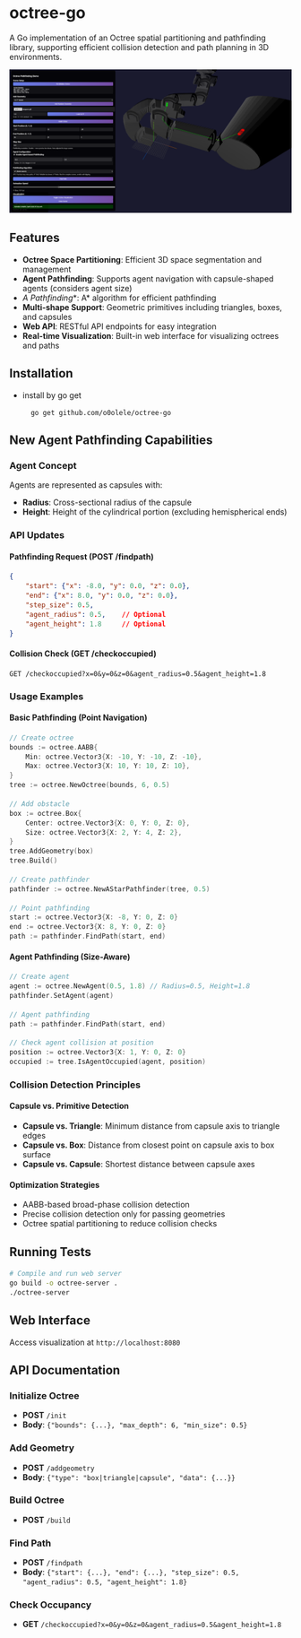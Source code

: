 # octree-go

A Go implementation of an Octree spatial partitioning and pathfinding library, supporting efficient collision detection and path planning in 3D environments.

![img](./img/example.png)

## Features

- **Octree Space Partitioning**: Efficient 3D space segmentation and management
- **Agent Pathfinding**: Supports agent navigation with capsule-shaped agents (considers agent size)
- **A* Pathfinding**: A* algorithm for efficient pathfinding
- **Multi-shape Support**: Geometric primitives including triangles, boxes, and capsules
- **Web API**: RESTful API endpoints for easy integration
- **Real-time Visualization**: Built-in web interface for visualizing octrees and paths

## Installation
- install by go get
  ~~~shell
    go get github.com/o0olele/octree-go
  ~~~


## New Agent Pathfinding Capabilities

### Agent Concept
Agents are represented as capsules with:
- **Radius**: Cross-sectional radius of the capsule
- **Height**: Height of the cylindrical portion (excluding hemispherical ends)

### API Updates

#### Pathfinding Request (POST /findpath)
```json
{
    "start": {"x": -8.0, "y": 0.0, "z": 0.0},
    "end": {"x": 8.0, "y": 0.0, "z": 0.0},
    "step_size": 0.5,
    "agent_radius": 0.5,    // Optional
    "agent_height": 1.8     // Optional
}
```

#### Collision Check (GET /checkoccupied)
```
GET /checkoccupied?x=0&y=0&z=0&agent_radius=0.5&agent_height=1.8
```

### Usage Examples

#### Basic Pathfinding (Point Navigation)
```go
// Create octree
bounds := octree.AABB{
    Min: octree.Vector3{X: -10, Y: -10, Z: -10},
    Max: octree.Vector3{X: 10, Y: 10, Z: 10},
}
tree := octree.NewOctree(bounds, 6, 0.5)

// Add obstacle
box := octree.Box{
    Center: octree.Vector3{X: 0, Y: 0, Z: 0},
    Size: octree.Vector3{X: 2, Y: 4, Z: 2},
}
tree.AddGeometry(box)
tree.Build()

// Create pathfinder
pathfinder := octree.NewAStarPathfinder(tree, 0.5)

// Point pathfinding
start := octree.Vector3{X: -8, Y: 0, Z: 0}
end := octree.Vector3{X: 8, Y: 0, Z: 0}
path := pathfinder.FindPath(start, end)
```

#### Agent Pathfinding (Size-Aware)
```go
// Create agent
agent := octree.NewAgent(0.5, 1.8) // Radius=0.5, Height=1.8
pathfinder.SetAgent(agent)

// Agent pathfinding
path := pathfinder.FindPath(start, end)

// Check agent collision at position
position := octree.Vector3{X: 1, Y: 0, Z: 0}
occupied := tree.IsAgentOccupied(agent, position)
```

### Collision Detection Principles

#### Capsule vs. Primitive Detection
- **Capsule vs. Triangle**: Minimum distance from capsule axis to triangle edges
- **Capsule vs. Box**: Distance from closest point on capsule axis to box surface
- **Capsule vs. Capsule**: Shortest distance between capsule axes

#### Optimization Strategies
- AABB-based broad-phase collision detection
- Precise collision detection only for passing geometries
- Octree spatial partitioning to reduce collision checks

## Running Tests

```bash
# Compile and run web server
go build -o octree-server .
./octree-server
```

## Web Interface
Access visualization at `http://localhost:8080`

## API Documentation

### Initialize Octree
- **POST** `/init`
- **Body**: `{"bounds": {...}, "max_depth": 6, "min_size": 0.5}`

### Add Geometry
- **POST** `/addgeometry`
- **Body**: `{"type": "box|triangle|capsule", "data": {...}}`

### Build Octree
- **POST** `/build`

### Find Path
- **POST** `/findpath`
- **Body**: `{"start": {...}, "end": {...}, "step_size": 0.5, "agent_radius": 0.5, "agent_height": 1.8}`

### Check Occupancy
- **GET** `/checkoccupied?x=0&y=0&z=0&agent_radius=0.5&agent_height=1.8`
